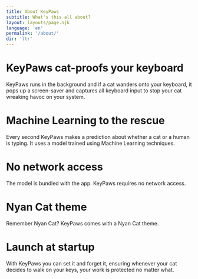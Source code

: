 ```yaml
---
title: About KeyPaws
subtitle: What's this all about?
layout: layouts/page.njk 
language: 'en'
permalink: '/about/'
dir: 'ltr'
---
```


# KeyPaws cat-proofs your keyboard

KeyPaws runs in the background and if a cat wanders onto your keyboard, it pops up a screen-saver and captures all keyboard input to stop your cat wreaking havoc on your system.

# Machine Learning to the rescue

Every second KeyPaws makes a prediction about whether a cat or a human is typing. It uses a model trained using Machine Learning techniques. 

# No network access

The model is bundled with the app. KeyPaws requires no network access.

# Nyan Cat theme

Remember Nyan Cat? KeyPaws comes with a Nyan Cat theme.

# Launch at startup

With KeyPaws you can set it and forget it, ensuring whenever your cat decides to walk on your keys, your work is protected no matter what.